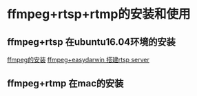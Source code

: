 # ffmpeg+rtsp+rtmp的安装和使用
## ffmpeg+rtsp 在ubuntu16.04环境的安装
[ffmpeg的安装](https://blog.csdn.net/mmLxfz/article/details/81156688)
[ffmpeg+easydarwin 搭建rtsp server](https://blog.csdn.net/qq_32439563/article/details/85079183)

## ffmpeg+rtmp 在mac的安装